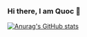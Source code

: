 ### Hi there, I am Quoc 👋

[![Anurag's GitHub stats](https://github-readme-stats.vercel.app/api?username=kinhquocne&show_icons=true)](https://github.com/kinhquocne/github-readme-stats)
<!--
**kinhquocne/kinhquocne** is a ✨ _special_ ✨ repository because its `README.md` (this file) appears on your GitHub profile.

Here are some ideas to get you started:

- 🔭 I’m currently working on ...
- 🌱 I’m currently learning ...
- 👯 I’m looking to collaborate on ...
- 🤔 I’m looking for help with ...
- 💬 Ask me about ...
- 📫 How to reach me: ...
- 😄 Pronouns: ...
- ⚡ Fun fact: ...
-->
